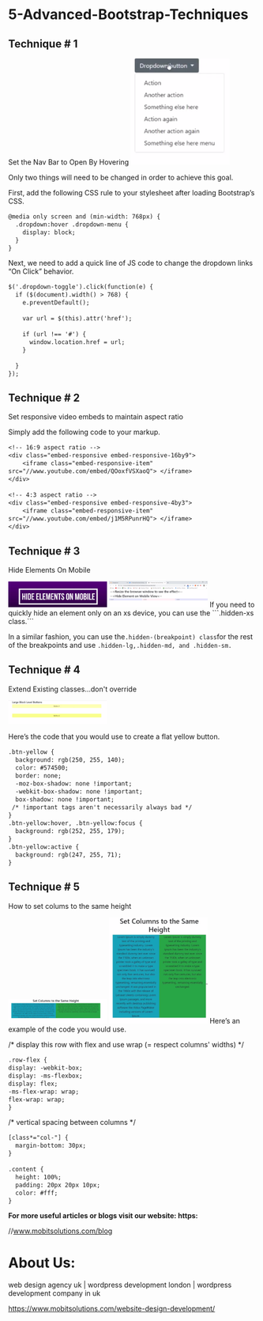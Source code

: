
# 5-Advanced-Bootstrap-Techniques

<h2>Technique # 1</h2>
Set the Nav Bar to Open By Hovering
 
<img  src="images/1.PNG"  heigth="200" width="200">

 
 Only two things will need to be changed in order to achieve this goal.

First, add the following CSS rule to your stylesheet after loading Bootstrap’s CSS. 

       
```
@media only screen and (min-width: 768px) {
  .dropdown:hover .dropdown-menu {
    display: block;
  }
}
```
Next, we need to add a quick line of JS code to change the dropdown links “On Click” behavior.  

```
$('.dropdown-toggle').click(function(e) {
  if ($(document).width() > 768) {
    e.preventDefault();

    var url = $(this).attr('href');

    if (url !== '#') {
      window.location.href = url;
    }

  }
});
```

<h2>Technique # 2</h2>

Set responsive video embeds to maintain aspect ratio
  
  Simply add the following code to your markup. 
```
<!-- 16:9 aspect ratio -->
<div class="embed-responsive embed-responsive-16by9">
    <iframe class="embed-responsive-item" src="//www.youtube.com/embed/QOoxfVSXaoQ"> </iframe>
</div>

<!-- 4:3 aspect ratio -->
<div class="embed-responsive embed-responsive-4by3">
    <iframe class="embed-responsive-item" src="//www.youtube.com/embed/j1M5RPunrHQ"> </iframe>
</div>
  ```
<h2>Technique # 3</h2>

Hide Elements On Mobile

<img  src="images/hide-elements-mobile.png"  heigth="200" width="200">
<img  src="images/3.PNG"  heigth="200" width="200">
If you need to quickly hide an element only on an xs device, you can use the ```.hidden-xs class.```

In a similar fashion, you can use the``` .hidden-(breakpoint) class ```for the rest of the breakpoints and use ```.hidden-lg,.hidden-md, and .hidden-sm.```


<h2>Technique # 4</h2>

Extend Existing classes...don't override      

<img  src="images/4.PNG"  heigth="200" width="200">

Here’s the code that you would use to create a flat yellow button. 

```
.btn-yellow {
  background: rgb(250, 255, 140);
  color: #574500;
  border: none;
  -moz-box-shadow: none !important;
  -webkit-box-shadow: none !important;
  box-shadow: none !important;
 /* !important tags aren't necessarily always bad */
}
.btn-yellow:hover, .btn-yellow:focus {
  background: rgb(252, 255, 179);
}
.btn-yellow:active {
  background: rgb(247, 255, 71);
}
 ```       
<h2>Technique # 5</h2>

How to set colums to the same height

<img  src="images/5.PNG"  heigth="200" width="200">
<img  src="images/6.PNG"  heigth="200" width="200">
Here’s an example of the code you would use. 
              

/* display this row with flex and use wrap (= respect columns' widths) */
  ```
  .row-flex {
  display: -webkit-box;
  display: -ms-flexbox;
  display: flex;
  -ms-flex-wrap: wrap;
  flex-wrap: wrap;
}
```

/* vertical spacing between columns */

```
[class*="col-"] {
  margin-bottom: 30px;
}

.content {
  height: 100%;
  padding: 20px 20px 10px;
  color: #fff;
}
```










<b>For more useful articles or blogs visit our website: https:</b>

//www.mobitsolutions.com/blog

<h1>About Us:</h1
 
web design agency uk | wordpress development london |
wordpress development company in uk

https://www.mobitsolutions.com/website-design-development/
